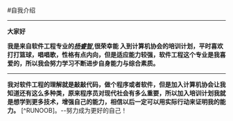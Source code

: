 #自我介绍   
***
__大家好__

   __我是来自软件工程专业的<U>***杨睿智***</U>,很荣幸能 入到计算机协会的培训计划，平时喜欢打打篮球，唱唱歌，性格有点内向，但是适应能力较强，软件工程这个专业是我喜爱的，所以我会努力学习不断进步自身能力与综合素质。__
***
  __我对软件工程的理解就是敲敲代码，做个程序或者软件，但是加入计算机协会让我知道还有这么多种类，原来程序员对现代社会有多么重要，所以加入培训计划我就是想学到更多技术，增强自己的能力，相信以后一定可以用实际行动来证明我的能力。__
[^RUNOOB]。--努力成为更好的自己！
